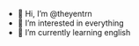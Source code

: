 - 👋 Hi, I’m @theyentrn
- 👀 I’m interested in everything
- 🌱 I’m currently learning english

<!---
theyentrn/theyentrn is a ✨ special ✨ repository because its `README.md` (this file) appears on your GitHub profile.
You can click the Preview link to take a look at your changes.
--->
